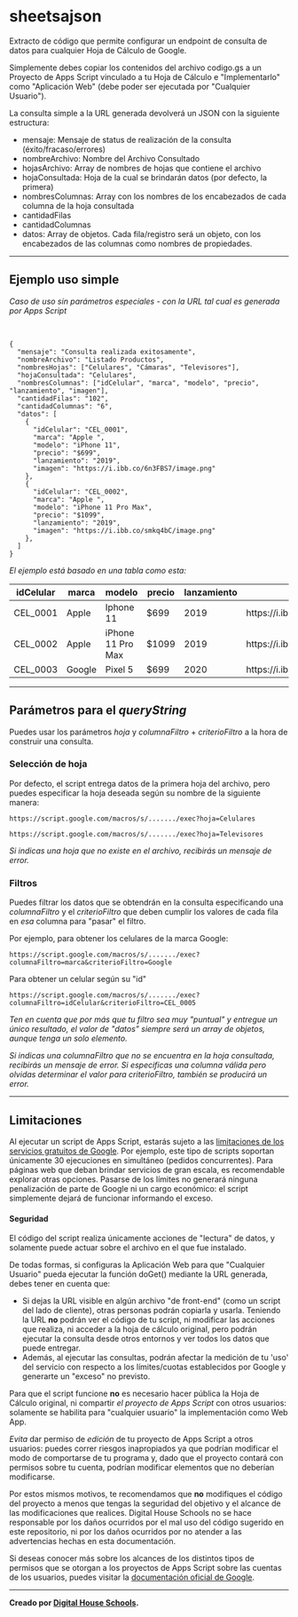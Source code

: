# sheetsajson
<article>
<p>Extracto de código que permite configurar un endpoint de consulta de datos para cualquier Hoja de Cálculo de Google.</p>

<p>Simplemente debes copiar los contenidos del archivo codigo.gs a un Proyecto de Apps Script vinculado a tu Hoja de Cálculo e "Implementarlo" como "Aplicación Web" (debe poder ser ejecutada por "Cualquier Usuario").</p>

<p>La consulta simple a la URL generada devolverá un JSON con la siguiente estructura:</p>
<ul>
  <li>mensaje: Mensaje de status de realización de la consulta (éxito/fracaso/errores)</li>
  <li>nombreArchivo: Nombre del Archivo Consultado</li>
  <li>hojasArchivo: Array de nombres de hojas que contiene el archivo</li>
  <li>hojaConsultada: Hoja de la cual se brindarán datos (por defecto, la primera)</li>
  <li>nombresColumnas: Array con los nombres de los encabezados de cada columna de la hoja consultada</li>
  <li>cantidadFilas</li>
  <li>cantidadColumnas</li>
  <li>datos: Array de objetos. Cada fila/registro será un objeto, con los encabezados de las columnas como nombres de propiedades.</li>
</ul>
</article>
<hr>
<article>
<h2>Ejemplo uso simple</h2>
<i>Caso de uso sin parámetros especiales - con la URL tal cual es generada por Apps Script</i>
<br><br>
<pre>
<code>
{
  "mensaje": "Consulta realizada exitosamente",
  "nombreArchivo": "Listado Productos",
  "nombresHojas": ["Celulares", "Cámaras", "Televisores"],
  "hojaConsultada": "Celulares",
  "nombresColumnas": ["idCelular", "marca", "modelo", "precio", "lanzamiento", "imagen"],
  "cantidadFilas": "102",
  "cantidadColumnas": "6",
  "datos": [
    {
      "idCelular": "CEL_0001",
      "marca": "Apple ",
      "modelo": "iPhone 11",
      "precio": "$699",
      "lanzamiento": "2019",
      "imagen": "https://i.ibb.co/6n3FBS7/image.png"
    },
    {
      "idCelular": "CEL_0002",
      "marca": "Apple ",
      "modelo": "iPhone 11 Pro Max",
      "precio": "$1099",
      "lanzamiento": "2019",
      "imagen": "https://i.ibb.co/smkq4bC/image.png"
    },
  ]
}</pre></code>

<p><i>El ejemplo está basado en una  tabla como esta:</i></p>

<table>
  <thead>
    <tr>
      <th>idCelular</th>
      <th>marca</th>
      <th>modelo</th>
      <th>precio</th>
      <th>lanzamiento</th>
      <th>imagen</th>
    </tr>
  </thead>
  <tbody>
    <tr>
      <td>CEL_0001</td>
      <td>Apple</td>
      <td>Iphone 11</td>
      <td>$699</td>
      <td>2019</td>
      <td>https://i.ibb.co/6n3FBS7/image.png</td>
    </tr>
    <tr>
      <td>CEL_0002</td>
      <td>Apple</td>
      <td>iPhone 11 Pro Max</td>
      <td>$1099</td>
      <td>2019</td>
      <td>https://i.ibb.co/smkq4bC/image.png</td>
    </tr>
    <tr>
      <td>CEL_0003</td>
      <td>Google</td>
      <td>Pixel 5</td>
      <td>$699</td>
      <td>2020</td>
      <td>https://i.ibb.co/FYRDkCJ/image.png</td>
    </tr>
  </tbody>
</table>

</article>

<hr>

<article>

<h2>Parámetros para el <i>queryString</i></h2>
<p>Puedes usar los parámetros <i>hoja</i> y <i>columnaFiltro</i> + <i>criterioFiltro</i> a la hora de construir una consulta.</p>

<h3>Selección de hoja</h3>

<p>Por defecto, el script entrega datos de la primera hoja del archivo, pero puedes especificar la hoja deseada según su nombre de la siguiente manera:</p>

<pre><code>https://script.google.com/macros/s/......./exec?hoja=Celulares</pre></code>
<pre><code>https://script.google.com/macros/s/......./exec?hoja=Televisores</pre></code>

<i>Si indicas una hoja que no existe en el archivo, recibirás un mensaje de error.</i>

<h3>Filtros</h3>

<p>Puedes filtrar los datos que se obtendrán en la consulta especificando una <i>columnaFiltro</i> y el <i>criterioFiltro</i> que deben cumplir los valores de cada fila en <i>esa</i> columna para "pasar" el filtro.</p> 

<p>Por ejemplo, para obtener los celulares de la marca Google:</p>

<pre><code>https://script.google.com/macros/s/......./exec?columnaFiltro=marca&criterioFiltro=Google</pre></code>

<p>Para obtener un celular según su "id"</p>

<pre><code>https://script.google.com/macros/s/......./exec?columnaFiltro=idCelular&criterioFiltro=CEL_0005</pre></code>

<p><i>Ten en cuenta que por más que tu filtro sea muy "puntual" y entregue un único resultado, el valor de "datos" siempre será un array de objetos, aunque tenga un solo elemento.</i></p>
<p><i>Si indicas una columnaFiltro que no se encuentra en la hoja consultada, recibirás un mensaje de error. Si especificas una columna válida pero olvidas determinar el valor para criterioFiltro, también se producirá un error.</i></p>

</article>

<hr>

<aside>
<h2>Limitaciones</h2>
<p>Al ejecutar un script de Apps Script, estarás sujeto a las <a href="https://developers.google.com/apps-script/guides/services/quotas?hl=es-419" target="_blank">limitaciones de los servicios gratuitos de Google</a>. Por ejemplo, este tipo de scripts soportan únicamente 30 ejecuciones en simultáneo (pedidos concurrentes). Para páginas web que deban brindar servicios de gran escala, es recomendable explorar otras opciones. Pasarse de los límites no generará ninguna penalización de parte de Google ni un cargo económico: el script simplemente dejará de funcionar informando el exceso.</p>

<h4>Seguridad</h4>
<p>El código del script realiza únicamente acciones de "lectura" de datos, y solamente puede actuar sobre el archivo en el que fue instalado.</p>
<p>De todas formas, si configuras la Aplicación Web para que "Cualquier Usuario" pueda ejecutar la función doGet() mediante la URL generada, debes tener en cuenta que:</p>
<ul>
  <li>Si dejas la URL visible en algún archivo "de front-end" (como un script del lado de cliente), otras personas podrán copiarla y usarla. Teniendo la URL <b>no</b> podrán ver el código de tu script, ni modificar las acciones que realiza, ni acceder a la hoja de cálculo original, pero podrán ejecutar la consulta desde otros entornos y ver todos los datos que puede entregar.</li>
  <li>Además, al ejecutar las consultas, podrán afectar la medición de tu 'uso' del servicio con respecto a los límites/cuotas establecidos por Google y generarte un "exceso" no previsto.</li>
</ul>
<p>Para que el script funcione <b>no</b> es necesario hacer pública la Hoja de Cálculo original, ni compartir <i>el proyecto de Apps Script</i> con otros usuarios: solamente se habilita para "cualquier usuario" la implementación como Web App.</p>
  <p><i>Evita</i> dar permiso de <i>edición</i> de tu proyecto de Apps Script a otros usuarios: puedes correr riesgos inapropiados ya que podrían modificar el modo de comportarse de tu programa y, dado que el proyecto contará con permisos sobre tu cuenta, podrían modificar elementos que no deberían modificarse.</p>
<p>Por estos mismos motivos, te recomendamos que <b>no</b> modifiques el código del proyecto a menos que tengas la seguridad del objetivo y el alcance de las modificaciones que realices. Digital House Schools no se hace responsable por los daños ocurridos por el mal uso del código sugerido en este repositorio, ni por los daños ocurridos por no atender a las advertencias hechas en esta documentación.</p>
<p>Si deseas conocer más sobre los alcances de los distintos tipos de permisos que se otorgan a los proyectos de Apps Script sobre las cuentas de los usuarios, puedes visitar la <a href="https://developers.google.com/apps-script/concepts/scopes" target="_blank">documentación oficial de Google</a>.</p>

</aside>

<hr>

<footer>
  <p><b>Creado por <a href="https://www.digitalhouse.com/ar/productos/escuelas" target="_blank">Digital House Schools</a>.</b></p>
</footer>
